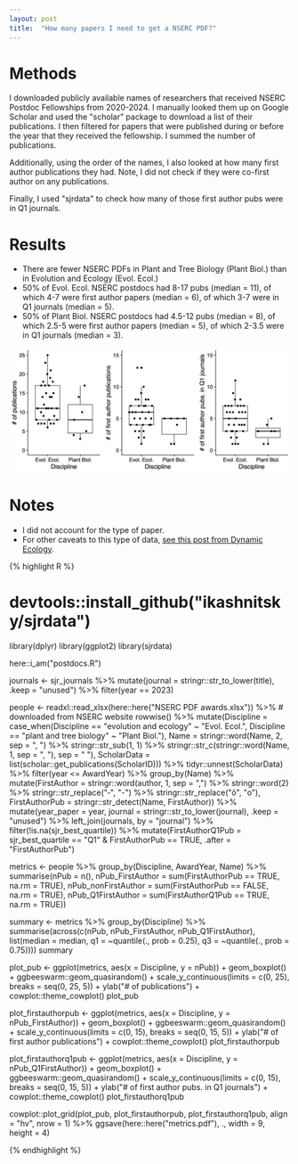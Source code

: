 ```yaml
---
layout: post
title:  "How many papers I need to get a NSERC PDF?"
---
```


# Methods

I downloaded publicly available names of researchers that received NSERC Postdoc Fellowships from 2020-2024. I manually looked them up on Google Scholar and used the "scholar" package to download a list of their publications. I then filtered for papers that were published during or before the year that they received the fellowship. I summed the number of publications.

Additionally, using the order of the names, I also looked at how many first author publications they had. Note, I did not check if they were co-first author on any publications.

Finally, I used "sjrdata" to check how many of those first author pubs were in Q1 journals.

# Results

- There are fewer NSERC PDFs in Plant and Tree Biology (Plant Biol.) than in Evolution and Ecology (Evol. Ecol.) 
- 50% of Evol. Ecol. NSERC postdocs had 8-17 pubs (median = 11), of which 4-7 were first author papers (median = 6), of which 3-7 were in Q1 journals (median = 5).
- 50% of Plant Biol. NSERC postdocs had 4.5-12 pubs (median = 8), of which 2.5-5 were first author papers (median = 5), of which 2-3.5 were in Q1 journals (median = 3).

![boxplot of nserc pdf awardees, # pubs, # first author pubs, # first author pubs in Q1 journals](/assets/2024-10-18-nserc-pdf.png)

# Notes

- I did not account for the type of paper.
- For other caveats to this type of data, [see this post from Dynamic Ecology](https://dynamicecology.wordpress.com/2024/05/02/how-many-papers-do-you-typically-need-to-receive-an-nserc-cgs-pgs-or-post-doctoral-fellowship-heres-the-data/).

{% highlight R %}
# devtools::install_github("ikashnitsky/sjrdata")

library(dplyr)
library(ggplot2)
library(sjrdata)

here::i_am("postdocs.R")

journals <- sjr_journals %>%
  mutate(journal = stringr::str_to_lower(title), 
         .keep = "unused") %>%
  filter(year == 2023)

people <- readxl::read_xlsx(here::here("NSERC PDF awards.xlsx")) %>% # downloaded from NSERC website
  rowwise() %>%
  mutate(Discipline = case_when(Discipline == "evolution and ecology" ~ "Evol. Ecol.",
                                Discipline == "plant and tree biology" ~ "Plant Biol."),
         Name = stringr::word(Name, 2, sep = ", ") %>% stringr::str_sub(1, 1) %>%
           stringr::str_c(stringr::word(Name, 1, sep = ", "), sep = " "),
         ScholarData = list(scholar::get_publications(ScholarID))) %>%
  tidyr::unnest(ScholarData) %>%
  filter(year <= AwardYear) %>%
  group_by(Name) %>%
  mutate(FirstAuthor = stringr::word(author, 1, sep = ",") %>% 
           stringr::word(2) %>%
           stringr::str_replace("‐", "-") %>%
           stringr::str_replace("õ", "o"),
         FirstAuthorPub = stringr::str_detect(Name, FirstAuthor)) %>%
  mutate(year_paper = year,
         journal = stringr::str_to_lower(journal),
         .keep = "unused") %>%
  left_join(journals, by = "journal") %>%
  filter(!is.na(sjr_best_quartile)) %>%
  mutate(FirstAuthorQ1Pub = sjr_best_quartile == "Q1" & FirstAuthorPub == TRUE,
         .after = "FirstAuthorPub")

metrics <- people %>%
  group_by(Discipline, AwardYear, Name) %>%
  summarise(nPub = n(),
            nPub_FirstAuthor = sum(FirstAuthorPub == TRUE, na.rm = TRUE),
            nPub_nonFirstAuthor = sum(FirstAuthorPub == FALSE, na.rm = TRUE),
            nPub_Q1FirstAuthor = sum(FirstAuthorQ1Pub == TRUE, na.rm = TRUE))

summary <- metrics %>% group_by(Discipline) %>% summarise(across(c(nPub, nPub_FirstAuthor, nPub_Q1FirstAuthor),
                                                      list(median = median,
                                                           q1 = ~quantile(., prob = 0.25),
                                                           q3 = ~quantile(., prob = 0.75))))
summary

plot_pub <- ggplot(metrics, aes(x = Discipline, y = nPub)) +
  geom_boxplot() +
  ggbeeswarm::geom_quasirandom() +
  scale_y_continuous(limits = c(0, 25), breaks = seq(0, 25, 5)) +
  ylab("# of publications") +
  cowplot::theme_cowplot()
plot_pub

plot_firstauthorpub <- ggplot(metrics, aes(x = Discipline, y = nPub_FirstAuthor)) +
  geom_boxplot() +
  ggbeeswarm::geom_quasirandom() +
  scale_y_continuous(limits = c(0, 15), breaks = seq(0, 15, 5)) +
  ylab("# of first author publications") +
  cowplot::theme_cowplot()
plot_firstauthorpub

plot_firstauthorq1pub <- ggplot(metrics, aes(x = Discipline, y = nPub_Q1FirstAuthor)) +
  geom_boxplot() +
  ggbeeswarm::geom_quasirandom() +
  scale_y_continuous(limits = c(0, 15), breaks = seq(0, 15, 5)) +
  ylab("# of first author pubs. in Q1 journals") +
  cowplot::theme_cowplot()
plot_firstauthorq1pub

cowplot::plot_grid(plot_pub, plot_firstauthorpub, plot_firstauthorq1pub,
                   align = "hv",
                   nrow = 1) %>%
  ggsave(here::here("metrics.pdf"), ., width = 9, height = 4)



{% endhighlight %}
